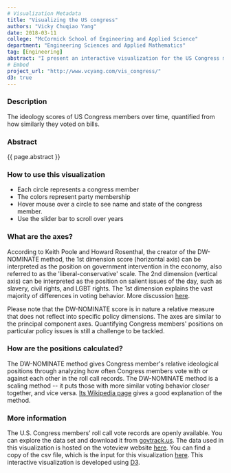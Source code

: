 ```yaml
---
# Visualization Metadata
title: "Visualizing the US congress"
authors: "Vicky Chuqiao Yang"
date: 2018-03-11
college: "McCormick School of Engineering and Applied Science"
department: "Engineering Sciences and Applied Mathematics"
tag: [Engineering]
abstract: "I present an interactive visualization for the US Congress members' ideology. The data used are ideology scores of US Congress members 1789-2015. The ideology scores are quantified from the Congress members' voting records using the DW-NOMINATE method, which puts Congress members with similar voting patterns closer together. This interactive visualization shows a clear picture of the polarization in the US Congress over time, and offers a platform for people to explore the history of ideology changes in congress."
# Embed
project_url: "http://www.vcyang.com/vis_congress/"
d3: true
---
```

### Description
The ideology scores of US Congress members over time, quantified from how similarly they voted on bills. 

### Abstract
{{ page.abstract }}

### How to use this visualization
* Each circle represents a congress member
* The colors represent party membership
* Hover mouse over a circle to see name and state of the congress member.
* Use the slider bar to scroll over years

### What are the axes?
According to Keith Poole and Howard Rosenthal, the creator of the DW-NOMINATE method, the 1st dimension score (horizontal axis) can be interpreted as the position on government intervention in the economy, also referred to as the 'liberal-conservative' scale. The 2nd dimension (vertical axis) can be interpreted as the position on salient issues of the day, such as slavery, civil rights, and LGBT rights. The 1st dimension explains the vast majority of differences in voting behavior. More discussion [here](https://legacy.voteview.com/dwnomin.htm).

Please note that the DW-NOMINATE score is in nature a relative measure that does not reflect into specific policy dimensions. The axes are similar to the principal component axes. Quantifying Congress members' positions on particular policy issues is still a challenge to be tackled.

### How are the positions calculated?
The DW-NOMINATE method gives Congress member's relative ideological positions through analyzing how often Congress members vote with or against each other in the roll call records. The DW-NOMINATE method is a scaling method -- it puts those with more similar voting behavior closer together, and vice versa. [Its Wikipedia page](https://en.wikipedia.org/wiki/NOMINATE_(scaling_method)) gives a good explanation of the method.

### More information
The U.S. Congress members’ roll call vote records are openly available. You can explore the data set and download it from [govtrack.us](https://www.govtrack.us/). The data used in this visualization is hosted on the voteview website [here](https://legacy.voteview.com/dwnomin_joint_house_and_senate.htm). You can find a copy of the csv file, which is the input for this visualization [here](https://github.com/vc-yang/vc-yang.github.io/blob/master/files/vis_congress/congressData2.csv). This interactive visualization is developed using [D3](https://d3js.org/).
